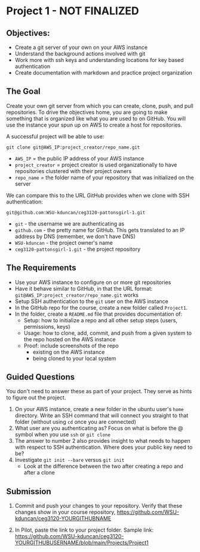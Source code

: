 # Project 1 - NOT FINALIZED

## Objectives:

- Create a git server of your own on your AWS instance
- Understand the background actions involved with git
- Work more with ssh keys and understanding locations for key based authentication
- Create documentation with markdown and practice project organization

## The Goal

Create your own git server from which you can create, clone, push, and pull repositories.  To drive the objectives home, you are going to make something that is organized like what you are used to on GitHub.  You will use the instance your spun up on AWS to create a host for repositories.

A successful project will be able to use:
```
git clone git@AWS_IP:project_creator/repo_name.git
```
- `AWS_IP` = the public IP address of your AWS instance
- `project_creator` = project creator is used organizationally to have repositories clustered with their project owners
- `repo_name` = the folder name of your repository that was initialized on the server

We can compare this to the URL GitHub provides when we clone with SSH authentication:
```
git@github.com:WSU-kduncan/ceg3120-pattonsgirl-1.git
```
- `git` - the username we are authenticating as
- `github.com` - the pretty name for GitHub.  This gets translated to an IP address by DNS (remember, we don't have DNS)
- `WSU-kduncan` - the project owner's name
- `ceg3120-pattonsgirl-1.git` - the project repository


## The Requirements

- Use your AWS instance to configure on or more git repositories
- Have it behave similar to GitHub, in that the URL format: `git@AWS_IP:project_creator/repo_name.git` works
- Setup SSH authentication to the `git` user on the AWS instance
- In the GitHub repo for the course, create a new folder called `Project1`.  
- In the folder, create a `README.md` file that provides documentation of:
    - Setup: how to initialize a repo and all other setup steps (users, permissions, keys)
    - Usage: how to clone, add, commit, and push from a given system to the repo hosted on the AWS instance
    - Proof: include screenshots of the repo 
        - existing on the AWS instance
        - being cloned to your local system

## Guided Questions

You don't need to answer these as part of your project.  They serve as hints to figure out the project.

1. On your AWS instance, create a new folder in the ubuntu user's `home` directory.  Write an SSH command that will connect you straight to that folder (without using `cd` once you are connected)
2. What user are you authenticating as?  Focus on what is before the @ symbol when you use `ssh` or `git clone`
3. The answer to number 2 also provides insight to what needs to happen with respect to SSH authentication.  Where does your public key need to be?
4. Investigate `git init --bare` versus `git init`
    - Look at the difference between the two after creating a repo and after a clone

## Submission

1. Commit and push your changes to your repository.  Verify that these changes show in your course repository, https://github.com/WSU-kduncan/ceg3120-YOURGITHUBNAME

2. In Pilot, paste the link to your project folder.  Sample link: https://github.com/WSU-kduncan/ceg3120-YOURGITHUBUSERNAME/blob/main/Projects/Project1